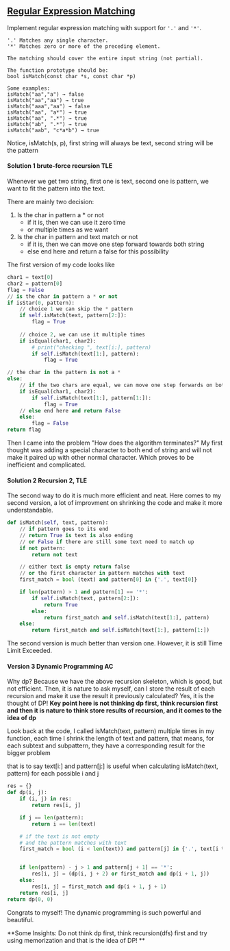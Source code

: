 ## [Regular Expression Matching](https://github.com/GrEedWish/Code-Practice/blob/master/leetcode/Regular%20Expression%20Matching.py)

Implement regular expression matching with support for `'.'` and `'*'`.

```
'.' Matches any single character.
'*' Matches zero or more of the preceding element.

The matching should cover the entire input string (not partial).

The function prototype should be:
bool isMatch(const char *s, const char *p)

Some examples:
isMatch("aa","a") → false
isMatch("aa","aa") → true
isMatch("aaa","aa") → false
isMatch("aa", "a*") → true
isMatch("aa", ".*") → true
isMatch("ab", ".*") → true
isMatch("aab", "c*a*b") → true
```

Notice, isMatch(s, p), first string will always be text, second string will be the pattern



#### Solution 1 brute-force recursion TLE

Whenever we get two string, first one is text, second one is pattern,  we want to fit the pattern into the text.

There are mainly two decision:

1. Is the char in pattern a * or not
   - if it is, then we can use it zero time
   - or multiple times as we want
2. Is the char in pattern and text match or not
   + if it is, then we can move one step forward towards both string
   + else end here and return a false for this possibility

The first version of my code looks like

```Python
char1 = text[0]
char2 = pattern[0]
flag = False
// is the char in pattern a * or not
if isStar(0, pattern):
    // choice 1 we can skip the * pattern
    if self.isMatch(text, pattern[2:]):
        flag = True
	
    // choice 2, we can use it multiple times
    if isEqual(char1, char2):
        # print("checking ", text[i:], pattern)
        if self.isMatch(text[1:], pattern):
            flag = True

// the char in the pattern is not a *
else:
    // if the two chars are equal, we can move one step forwards on both string
    if isEqual(char1, char2):
        if self.isMatch(text[1:], pattern[1:]):
            flag = True
    // else end here and return False
    else:
        flag = False
return flag
```

Then I came into the problem "How does the algorithm terminates?" My first thought was adding a special character to both end of string and will not make it paired up with other normal character. Which proves to be inefficient and complicated.



#### Solution 2 Recursion 2, TLE

The second way to do it is much more efficient and neat. Here comes to my second version, a lot of improvment on shrinking the code and make it more understandable.

```python
def isMatch(self, text, pattern):
    // if pattern goes to its end
    // return True is text is also ending
	// or False if there are still some text need to match up
    if not pattern:
        return not text

    // either text is empty return false
	// or the first character in pattern matches with text
    first_match = bool (text) and pattern[0] in {'.', text[0]}

    if len(pattern) > 1 and pattern[1] == '*':
        if self.isMatch(text, pattern[2:]):
            return True
        else:
            return first_match and self.isMatch(text[1:], pattern)
    else:
        return first_match and self.isMatch(text[1:], pattern[1:])
```

The second version is much better than version one. However, it is still Time Limit Exceeded. 



#### Version 3 Dynamic Programming AC

Why dp? Because we have the above recursion skeleton, which is good, but not efficient. Then, it is nature to ask myself, can I store the result of each recursion and make it use the result it previously calculated? Yes, it is the thought of DP! **Key point here is not thinking dp first, think recursion first and then it is nature to think store results of recursion, and it comes to the idea of dp**

Look back at the code, I called isMatch(text, pattern) multiple times in my function, each time I shrink the length of text and pattern, that means, for each subtext and subpattern, they have a corresponding result for the bigger problem

that is to say text[i:] and pattern[j:] is useful when calculating isMatch(text, pattern) for each possible i and j

```python
res = {}
def dp(i, j):
    if (i, j) in res:
        return res[i, j]

    if j == len(pattern):
        return i == len(text)

    # if the text is not empty
    # and the pattern matches with text
    first_match = bool (i < len(text)) and pattern[j] in {'.', text[i % len(text)]}


    if len(pattern) - j > 1 and pattern[j + 1] == '*':
        res[i, j] = (dp(i, j + 2) or first_match and dp(i + 1, j))
    else:
        res[i, j] = first_match and dp(i + 1, j + 1)
    return res[i, j]
return dp(0, 0)
```

Congrats to myself! The dynamic programming is such powerful and beautiful.

**Some Insights: Do not think dp first, think recursion(dfs) first and try using memorization and that is the idea of DP! **

